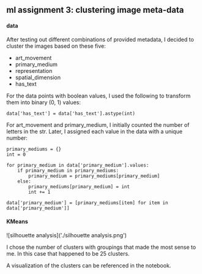 

## ml assignment 3: clustering image meta-data

#### data

After testing out different combinations of provided metadata, I decided to cluster the images based on these five:
* art_movement
* primary_medium
* representation
* spatial_dimension
* has_text

 For the data points with boolean values, I used the following to transform them into binary (0, 1) values:
 ```
 data['has_text'] = data['has_text'].astype(int)
 ```

 For art_movement and primary_medium, I initially counted the number of letters in the str. Later, I assigned each value in the data with a unique number:
```
primary_mediums = {}
int = 0

for primary_medium in data['primary_medium'].values:   
    if primary_medium in primary_mediums:
        primary_medium = primary_mediums[primary_medium]
    else:
        primary_mediums[primary_medium] = int
        int += 1

data['primary_medium'] = [primary_mediums[item] for item in data['primary_medium']]
```

#### KMeans
![silhouette analysis]('./silhouette analysis.png')

I chose the number of clusters with groupings that made the most sense to me. In this case that happened to be 25 clusters.

A visualization of the clusters can be referenced in the notebook.
